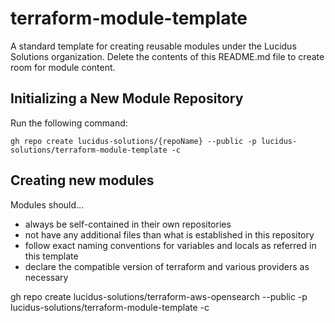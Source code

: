# terraform-module-template
A standard template for creating reusable modules under the Lucidus Solutions organization. Delete the contents of this README.md file to create room for module content. 

## Initializing a New Module Repository
Run the following command:
<pre><code>gh repo create lucidus-solutions/{repoName} --public -p lucidus-solutions/terraform-module-template -c</code></pre>

## Creating new modules
Modules should...
- always be self-contained in their own repositories
- not have any additional files than what is established in this repository
- follow exact naming conventions for variables and locals as referred in this template
- declare the compatible version of terraform and various providers as necessary

gh repo create lucidus-solutions/terraform-aws-opensearch --public -p lucidus-solutions/terraform-module-template -c